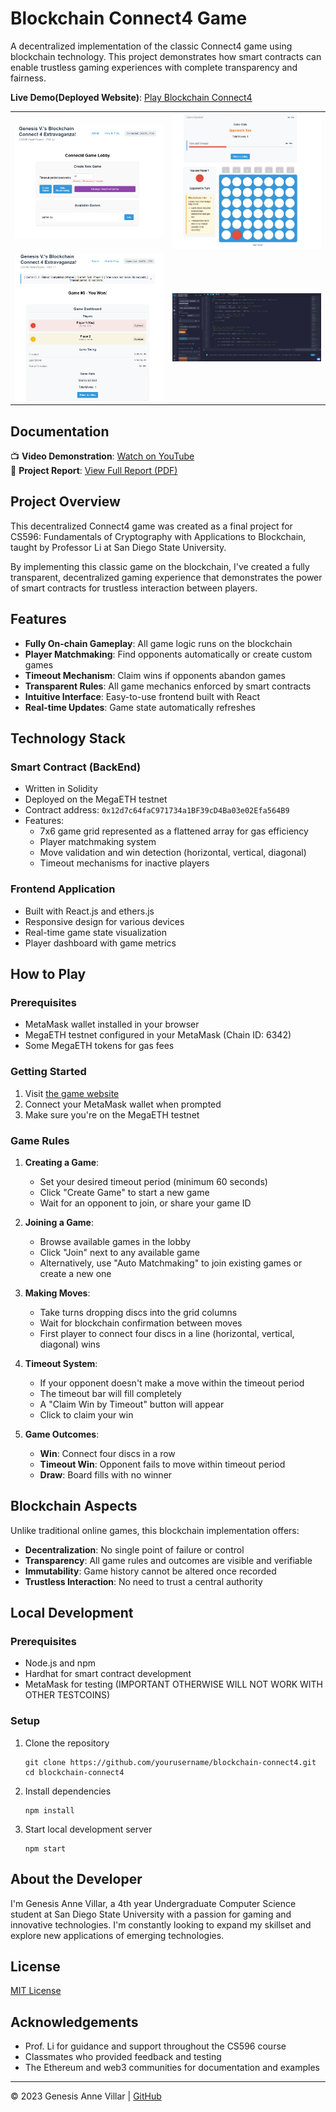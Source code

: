 # Blockchain Connect4 Game

A decentralized implementation of the classic Connect4 game using blockchain technology. This project demonstrates how smart contracts can enable trustless gaming experiences with complete transparency and fairness.

**Live Demo(Deployed Website)**: [Play Blockchain Connect4](https://gilded-crepe-8a7bda.netlify.app/)

<div align="center">
  <table>
    <tr>
      <td><img src="homepage1.png" width="400"></td>
      <td><img src="homepage2.png" width="400"></td>
    </tr>
    <tr>
      <td><img src="homepage3.png" width="400"></td>
      <td><img src="homepage4.png" width="400"></td>
    </tr>
  </table>
</div>

## Documentation

📺 **Video Demonstration**: [Watch on YouTube](https://www.youtube.com/watch?v=c88FVhDqRFs)  
📄 **Project Report**: [View Full Report (PDF)]((VILLAR)CS596%20FINAL%20PROJECT_%20REPORT.pdf)

## Project Overview

This decentralized Connect4 game was created as a final project for CS596: Fundamentals of Cryptography with Applications to Blockchain, taught by Professor Li at San Diego State University.

By implementing this classic game on the blockchain, I've created a fully transparent, decentralized gaming experience that demonstrates the power of smart contracts for trustless interaction between players.

## Features

- **Fully On-chain Gameplay**: All game logic runs on the blockchain
- **Player Matchmaking**: Find opponents automatically or create custom games
- **Timeout Mechanism**: Claim wins if opponents abandon games
- **Transparent Rules**: All game mechanics enforced by smart contracts
- **Intuitive Interface**: Easy-to-use frontend built with React
- **Real-time Updates**: Game state automatically refreshes

## Technology Stack

### Smart Contract (BackEnd)
- Written in Solidity
- Deployed on the MegaETH testnet
- Contract address: `0x12d7c64faC971734a1BF39cD4Ba03e02Efa564B9`
- Features:
  - 7x6 game grid represented as a flattened array for gas efficiency
  - Player matchmaking system
  - Move validation and win detection (horizontal, vertical, diagonal)
  - Timeout mechanisms for inactive players

### Frontend Application
- Built with React.js and ethers.js
- Responsive design for various devices
- Real-time game state visualization
- Player dashboard with game metrics

## How to Play

### Prerequisites
- MetaMask wallet installed in your browser
- MegaETH testnet configured in your MetaMask (Chain ID: 6342)
- Some MegaETH tokens for gas fees

### Getting Started
1. Visit [the game website](https://gilded-crepe-8a7bda.netlify.app/)
2. Connect your MetaMask wallet when prompted
3. Make sure you're on the MegaETH testnet

### Game Rules

1. **Creating a Game**:
   - Set your desired timeout period (minimum 60 seconds)
   - Click "Create Game" to start a new game
   - Wait for an opponent to join, or share your game ID

2. **Joining a Game**:
   - Browse available games in the lobby
   - Click "Join" next to any available game
   - Alternatively, use "Auto Matchmaking" to join existing games or create a new one

3. **Making Moves**:
   - Take turns dropping discs into the grid columns
   - Wait for blockchain confirmation between moves
   - First player to connect four discs in a line (horizontal, vertical, diagonal) wins

4. **Timeout System**:
   - If your opponent doesn't make a move within the timeout period
   - The timeout bar will fill completely
   - A "Claim Win by Timeout" button will appear
   - Click to claim your win

5. **Game Outcomes**:
   - **Win**: Connect four discs in a row
   - **Timeout Win**: Opponent fails to move within timeout period
   - **Draw**: Board fills with no winner

## Blockchain Aspects

Unlike traditional online games, this blockchain implementation offers:

- **Decentralization**: No single point of failure or control
- **Transparency**: All game rules and outcomes are visible and verifiable
- **Immutability**: Game history cannot be altered once recorded
- **Trustless Interaction**: No need to trust a central authority

## Local Development

### Prerequisites
- Node.js and npm
- Hardhat for smart contract development
- MetaMask for testing (IMPORTANT OTHERWISE WILL NOT WORK WITH OTHER TESTCOINS)

### Setup
1. Clone the repository
   ```
   git clone https://github.com/yourusername/blockchain-connect4.git
   cd blockchain-connect4
   ```

2. Install dependencies
   ```
   npm install
   ```

3. Start local development server
   ```
   npm start
   ```

## About the Developer

I'm Genesis Anne Villar, a 4th year Undergraduate Computer Science student at San Diego State University with a passion for gaming and innovative technologies. I'm constantly looking to expand my skillset and explore new applications of emerging technologies.

## License

[MIT License](LICENSE)

## Acknowledgements

- Prof. Li for guidance and support throughout the CS596 course
- Classmates who provided feedback and testing
- The Ethereum and web3 communities for documentation and examples

---

© 2023 Genesis Anne Villar | [GitHub](https://github.com/genuhhsis)
